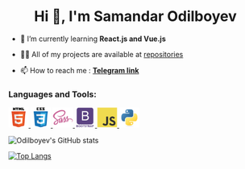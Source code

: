 <h1 align="center">Hi 👋, I'm Samandar Odilboyev </h1>

- 🌱 I’m currently learning **React.js and Vue.js**

- 👨‍💻 All of my projects are available at [repositories](https://github.com/Odilboyev?tab=repositories)

- 📫 How to reach me : **[Telegram link](https://t.me/webius_dev)**


<h3 align="left">Languages and Tools:</h3>
<p align="left">
 <a href="https://www.w3.org/html/" target="_blank"> <img src="https://raw.githubusercontent.com/devicons/devicon/master/icons/html5/html5-original-wordmark.svg" alt="html5" width="40" height="40"/> </a>
  <a href="https://www.w3schools.com/css/" target="_blank"> <img src="https://raw.githubusercontent.com/devicons/devicon/master/icons/css3/css3-original-wordmark.svg" alt="css3" width="40" height="40"/> </a>
  <a href="https://sass-lang.com" target="_blank"> <img src="https://raw.githubusercontent.com/devicons/devicon/master/icons/sass/sass-original.svg" alt="sass" width="40" height="40"/> </a> 
  <a href="https://getbootstrap.com" target="_blank"> <img src="https://raw.githubusercontent.com/devicons/devicon/master/icons/bootstrap/bootstrap-plain-wordmark.svg" alt="bootstrap" width="40" height="40"/> </a>
  <a href="https://developer.mozilla.org/en-US/docs/Web/JavaScript" target="_blank"> <img src="https://raw.githubusercontent.com/devicons/devicon/master/icons/javascript/javascript-original.svg" alt="javascript" width="40" height="40"/> </a> 
  <a href="https://www.python.org" target="_blank"> <img src="https://raw.githubusercontent.com/devicons/devicon/master/icons/python/python-original.svg" alt="python" width="40" height="40"/> </a> </p>
  
![Odilboyev's GitHub stats](https://github-readme-stats.vercel.app/api?username=odilboyev&theme=great-gatsby&show_icons=true)

[![Top Langs](https://github-readme-stats.vercel.app/api/top-langs/?username=odilboyev&layout=compact)](https://github.com/anuraghazra/github-readme-stats)






